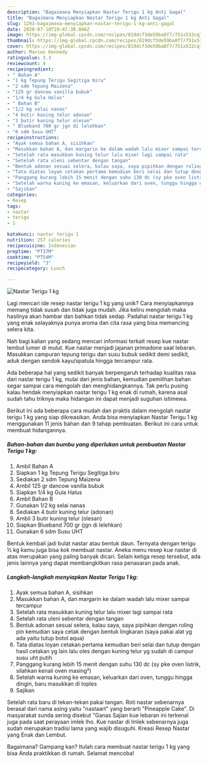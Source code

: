 ```yaml
---
description: "Bagaimana Menyiapkan Nastar Terigu 1 kg Anti Gagal"
title: "Bagaimana Menyiapkan Nastar Terigu 1 kg Anti Gagal"
slug: 1293-bagaimana-menyiapkan-nastar-terigu-1-kg-anti-gagal
date: 2020-07-10T19:47:30.046Z
image: https://img-global.cpcdn.com/recipes/819dcf3de59ba8f7/751x532cq70/nastar-terigu-1-kg-foto-resep-utama.jpg
thumbnail: https://img-global.cpcdn.com/recipes/819dcf3de59ba8f7/751x532cq70/nastar-terigu-1-kg-foto-resep-utama.jpg
cover: https://img-global.cpcdn.com/recipes/819dcf3de59ba8f7/751x532cq70/nastar-terigu-1-kg-foto-resep-utama.jpg
author: Marcus Kennedy
ratingvalue: 3.3
reviewcount: 4
recipeingredient:
- " Bahan A"
- "1 kg Tepung Terigu Segitiga biru"
- "2 sdm Tepung Maizena"
- "125 gr dancow vanilla bubuk"
- "1/4 kg Gula Halus"
- " Bahan B"
- "1/2 kg selai nanas"
- "4 butir kuning telur adonan"
- "3 butir kuning telur olesan"
- " Blueband 700 gr jgn di lelehkan"
- "6 sdm Susu UHT"
recipeinstructions:
- "Ayak semua bahan A, sisihkan"
- "Masukkan bahan A, dan margarin ke dalam wadah lalu mixer sampai tercampur"
- "Setelah rata masukkan kuning telur lalu mixer lagi sampai rata"
- "Setelah rata uleni sebentar dengan tangan"
- "Bentuk adonan sesuai selera, kalau saya, saya pipihkan dengan roling pin kemudian saya cetak dengan bentuk lingkaran (saya pakai alat yg ada yaitu tutup botol aqua)"
- "Tata diatas loyan cetakan pertama kemudian beri selai dan tutup dengan hasil cetakan yg lain lalu oles dengan kuning telur yg sudah di campur susu uht putih"
- "Panggang kurang lebih 15 menit dengan suhu 130 dc (sy pke oven listrik, silahkan kenali oven masing²)"
- "Setelah warna kuning ke emasan, keluarkan dari oven, tunggu hingga dingin, baru masukkan di toples"
- "Sajikan"
categories:
- Resep
tags:
- nastar
- terigu
- 1

katakunci: nastar terigu 1 
nutrition: 257 calories
recipecuisine: Indonesian
preptime: "PT37M"
cooktime: "PT54M"
recipeyield: "3"
recipecategory: Lunch

---
```



![Nastar Terigu 1 kg](https://img-global.cpcdn.com/recipes/819dcf3de59ba8f7/751x532cq70/nastar-terigu-1-kg-foto-resep-utama.jpg)

Lagi mencari ide resep nastar terigu 1 kg yang unik? Cara menyiapkannya memang tidak susah dan tidak juga mudah. Jika keliru mengolah maka hasilnya akan hambar dan bahkan tidak sedap. Padahal nastar terigu 1 kg yang enak selayaknya punya aroma dan cita rasa yang bisa memancing selera kita.

Nah bagi kalian yang sedang mencari informasi terkait resep kue nastar lembut lumer di mulut. Kue nastar menjadi jajanan primadone saat lebaran. Masukkan campuran tepung terigu dan susu bubuk sedikit demi sedikit, aduk dengan sendok kayu/spatula hingga tercampur rata.

Ada beberapa hal yang sedikit banyak berpengaruh terhadap kualitas rasa dari nastar terigu 1 kg, mulai dari jenis bahan, kemudian pemilihan bahan segar sampai cara mengolah dan menghidangkannya. Tak perlu pusing kalau hendak menyiapkan nastar terigu 1 kg enak di rumah, karena asal sudah tahu triknya maka hidangan ini dapat menjadi suguhan istimewa.


Berikut ini ada beberapa cara mudah dan praktis dalam mengolah nastar terigu 1 kg yang siap dikreasikan. Anda bisa menyiapkan Nastar Terigu 1 kg menggunakan 11 jenis bahan dan 9 tahap pembuatan. Berikut ini cara untuk membuat hidangannya.

<!--inarticleads1-->

##### Bahan-bahan dan bumbu yang diperlukan untuk pembuatan Nastar Terigu 1 kg:

1. Ambil  Bahan A
1. Siapkan 1 kg Tepung Terigu Segitiga biru
1. Sediakan 2 sdm Tepung Maizena
1. Ambil 125 gr dancow vanilla bubuk
1. Siapkan 1/4 kg Gula Halus
1. Ambil  Bahan B
1. Gunakan 1/2 kg selai nanas
1. Sediakan 4 butir kuning telur (adonan)
1. Ambil 3 butir kuning telur (olesan)
1. Siapkan  Blueband 700 gr (jgn di lelehkan)
1. Gunakan 6 sdm Susu UHT


Bentuk kembali jadi bulat nastar atau bentuk daun. Ternyata dengan terigu ½ kg kamu juga bisa kok membuat nastar. Aneka menu resep kue nastar di atas merupakan yang paling banyak dicari. Selain ketiga resep tersebut, ada jenis lainnya yang dapat membangkitkan rasa penasaran pada anak. 

<!--inarticleads2-->

##### Langkah-langkah menyiapkan Nastar Terigu 1 kg:

1. Ayak semua bahan A, sisihkan
1. Masukkan bahan A, dan margarin ke dalam wadah lalu mixer sampai tercampur
1. Setelah rata masukkan kuning telur lalu mixer lagi sampai rata
1. Setelah rata uleni sebentar dengan tangan
1. Bentuk adonan sesuai selera, kalau saya, saya pipihkan dengan roling pin kemudian saya cetak dengan bentuk lingkaran (saya pakai alat yg ada yaitu tutup botol aqua)
1. Tata diatas loyan cetakan pertama kemudian beri selai dan tutup dengan hasil cetakan yg lain lalu oles dengan kuning telur yg sudah di campur susu uht putih
1. Panggang kurang lebih 15 menit dengan suhu 130 dc (sy pke oven listrik, silahkan kenali oven masing²)
1. Setelah warna kuning ke emasan, keluarkan dari oven, tunggu hingga dingin, baru masukkan di toples
1. Sajikan


Setelah rata baru di tekan-tekan pakai tangan. Roti nastar sebenarnya berasal dari nama asing yaitu &#34;nastaart&#34; yang berarti &#34;Pineapple Cake&#34;. Di masyarakat sunda sering disebut &#34;Ganas Sajian kue lebaran ini terkenal juga pada saat perayaan imlek lho. Kue nastar di Imlek sebenarnya juga sudah merupakan tradisi lama yang wajib disuguhi. Kreasi Resep Nastar yang Enak dan Lembut. 

Bagaimana? Gampang kan? Itulah cara membuat nastar terigu 1 kg yang bisa Anda praktikkan di rumah. Selamat mencoba!
